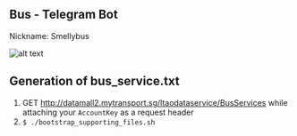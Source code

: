 ## Bus - Telegram Bot 

Nickname: Smellybus

![alt text](https://github.com/k-jingyang/smellybus-telegram-bot/workflows/Go/badge.svg "Build status")



## Generation of bus_service.txt
1. GET http://datamall2.mytransport.sg/ltaodataservice/BusServices while attaching your `AccountKey` as a request header
1. `$ ./bootstrap_supporting_files.sh`
